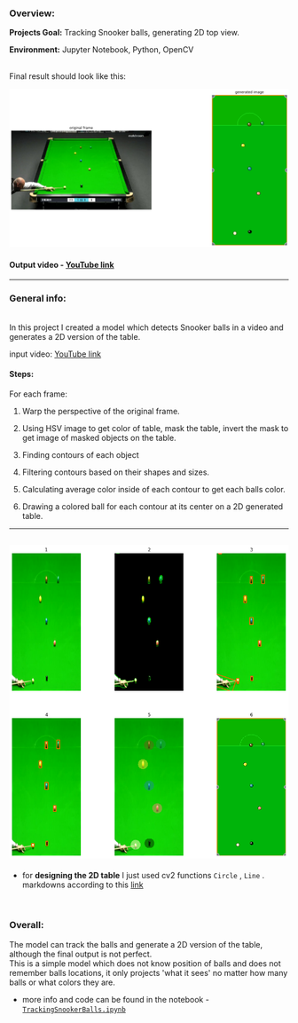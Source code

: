 ### Overview:

__Projects Goal:__ Tracking Snooker balls, generating 2D top view. <br />

__Environment:__ Jupyter Notebook, Python, OpenCV <br />

<br />
Final result should look like this: <br />

![input_output](/images/input_output_img.png)

#### Output video - [YouTube link](https://www.youtube.com/watch?v=RLief79B7YQ)
---

### General info:
<br />
In this project I created a model which detects Snooker balls in a video and generates a 2D version of the table.

input video: [YouTube link](https://www.youtube.com/watch?v=hw02UKK4Kb0&t=590s)

#### Steps:

For each frame:

1) Warp the perspective of the original frame.

2) Using HSV image to get color of table, mask the table, invert the mask to get image of masked objects on the table.

3) Finding contours of each object 

4) Filtering contours based on their shapes and sizes.

5) Calculating average color inside of each contour to get each balls color.

6) Drawing a colored ball for each contour at its center on a 2D generated table.
---
![steps image](/images/steps_image.png)
---

- for __designing the 2D table__ I just used cv2 functions `Circle` , `Line` . markdowns according to this [link](https://www.snookerbilliardspool.co.uk/TableMarking.asp)

<br />

### Overall:

The model can track the balls and generate a 2D version of the table, although the final output is not perfect. <br />
This is a simple model which does not know position of balls and does not remember balls locations, it only projects 'what it sees' no matter how many balls or what colors they are.


- more info and code can be found in the notebook - [`TrackingSnookerBalls.ipynb`](/TrackingSnookerBalls.ipynb)
